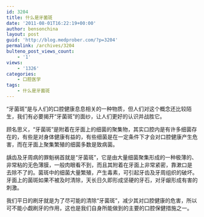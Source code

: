 ```yaml
---
id: 3204
title: 什么是牙菌斑
date: '2011-08-01T16:22:19+00:00'
author: bensonchina
layout: post
guid: 'http://blog.medprober.com/?p=3204'
permalink: /archives/3204
bulteno_post_views_count:
    - '1'
views:
    - '1326'
categories:
    - 口腔医学
tags:
    - 什么是牙菌斑
---
```


“牙菌斑”是与人们的口腔健康息息相关的一种物质，但人们对这个概念还比较陌生，我们有必要揭开“牙菌斑”的面纱，让人们更好的认识并战胜它。

顾名思义，“牙菌斑”是附着在牙面上的细菌的聚集物，其实口腔内是有许多细菌存在的，有些是对身体健康有益的，有些细菌是在一定条件下才会对口腔健康产生危害，而在牙面上聚集繁殖的细菌多数是致病菌。

龋齿及牙周病的罪魁祸首就是“牙菌斑”，它是由大量细菌聚集形成的一种极薄的、非常粘的无色薄膜，一般肉眼看不到，而且其附着在牙面上非常紧密，靠漱口是 去除不了的。菌斑中的细菌大量繁殖，产生毒素，可引起牙齿及牙周组织的破坏。牙面上的菌斑如果不被及时清除，天长日久即形成坚硬的牙石，对牙龈形成有害的 刺激。

我们平日的刷牙就是为了尽可能的清除“牙菌斑”，减少其对口腔健康的危害，所以可不能小觑刷牙的作用，这也是我们自身所能做到的主要的口腔保健措施之一。